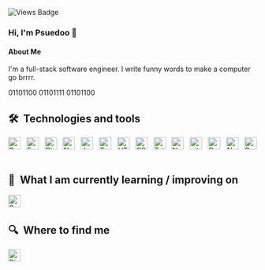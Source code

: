![Views Badge](https://hits.seeyoufarm.com/api/count/incr/badge.svg?url=https%3A%2F%2Fgithub.com%2F{psuedoo}1212%2Fhit-counter)

### Hi, I'm Psuedoo 👋

#### About Me

I'm a full-stack software engineer. I write funny words to make a computer go brrrr.

01101100 01101111 01101100

## 🛠  Technologies and tools

<a name="tech-tools"></a>

[<img src="https://img.shields.io/badge/Python-282C34?logo=python&logoColor=F7DF1E" alt="Python logo" title="Python" height="25" />][tech_tools_anchor]
&nbsp;
[<img src="https://img.shields.io/badge/Django-282C34?logo=fastapi&logoColor=seafoam" alt="FastAPI logo" title="FastAPI" height="25" />][tech_tools_anchor]
&nbsp;
[<img src="https://img.shields.io/badge/Django-282C34?logo=django&logoColor=green" alt="Django logo" title="Django" height="25" />][tech_tools_anchor]
&nbsp;
[<img src="https://img.shields.io/badge/Next.js-282C34?logo=next.js&logoColor=FFFFFF" alt="Next.js logo" title="Next.js" height="25" />][tech_tools_anchor]
&nbsp;
[<img src="https://img.shields.io/badge/JavaScript-282C34?logo=javascript&logoColor=F7DF1E" alt="JavaScript logo" title="JavaScript" height="25" />][tech_tools_anchor]
&nbsp;
[<img src="https://img.shields.io/badge/TypeScript-282C34?logo=typescript&logoColor=3178C6" alt="TypeScript logo" title="TypeScript" height="25" />][tech_tools_anchor]
&nbsp;
[<img src="https://img.shields.io/badge/HTML5-282C34?logo=html5&logoColor=E34F26" alt="HTML5 logo" title="HTML5" height="25" />][tech_tools_anchor]
&nbsp;
[<img src="https://img.shields.io/badge/CSS3-282C34?logo=css3&logoColor=1572B6" alt="CSS3 logo" title="CSS3" height="25" />][tech_tools_anchor]
&nbsp;
[<img src="https://img.shields.io/badge/Tailwind%20CSS-282C34?logo=tailwind-css&logoColor=38B2AC" alt="Tailwind CSS logo" title="Tailwind CSS" height="25" />][tech_tools_anchor]
&nbsp;
[<img src="https://img.shields.io/badge/Neovim-282C34?logo=neovim" alt="Neovim logo" title="Neovim" height="25" alt="CSS3 logo" title="CSS3" height="25" />][tech_tools_anchor]
&nbsp;
[<img src="https://img.shields.io/badge/git-282C34?logo=git&logoColor=F05032" alt="git logo" title="git" height="25" />][tech_tools_anchor]
&nbsp;
[<img src="https://img.shields.io/badge/Docker-282C34?logo=docker" alt="Docker logo" title="Docker" height="25" />][tech_tools_anchor]
&nbsp;
[<img src="https://img.shields.io/badge/Nginx-282C34?logo=nginx&logoColor=green" alt="Nginx logo" title="Nginx" height="25" />][tech_tools_anchor]
&nbsp;
[<img src="https://img.shields.io/badge/PostgreSQL-282C34?logo=postgresql" alt="PostgreSQL logo" title="PostgreSQL" height="25" />][tech_tools_anchor]
&nbsp;

## 📖  What I am currently learning / improving on

<a name="learning-now"></a>

[<img src="https://img.shields.io/badge/Scala-282C34?logo=scala&logoColor=de3937" alt="Scala logo" title="Scala" height="25" />][learning_now_anchor]
&nbsp;

## 🔍  Where to find me

<a name="socials"></a>

[<img src="https://img.shields.io/badge/Discord: %5Fpsuedo -282C34?logo=discord" alt="Discord logo" title="Discord" height="25" />][socials]
&nbsp;

[tech_tools_anchor]: #tech-tools
[learning_now_anchor]: #learning-now
[socials]: #socials
